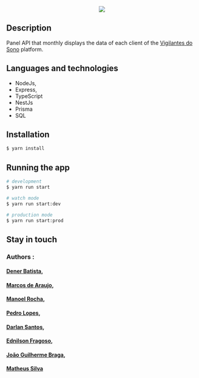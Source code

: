 <p align="center">
  <a href="https://www.vigilantesdosono.com" target="blank"><img src="https://cdn.discordapp.com/attachments/985645895779508254/1061656690040246383/vigilantesDoSono.png"/></a>
</p>

## Description

Panel API that monthly displays the data of each client of the [Vigilantes do Sono](https://www.vigilantesdosono.com/) platform.

## Languages ​​and technologies

- NodeJs,
- Express,
- TypeScript
- NestJs
- Prisma
- SQL
## Installation

```bash
$ yarn install
```

## Running the app

```bash
# development
$ yarn run start

# watch mode
$ yarn run start:dev

# production mode
$ yarn run start:prod
```
## Stay in touch

 ### Authors :
#### [Dener Batista](https://www.linkedin.com/in/denerbatista/),
#### [Marcos de Araujo](https://www.linkedin.com/in/marcos-vinicius-pereira-barbosa-de-araujo-25656b202/),
#### [Manoel Rocha](https://www.linkedin.com/in/manoel-rocha-6328091b8/),
#### [Pedro Lopes](https://www.linkedin.com/in/pedro-phls/),
#### [Darlan Santos](https://www.linkedin.com/in/darlan-souza-dev/),
#### [Ednilson Fragoso](https://www.linkedin.com/in/ednilsonfragoso/),
#### [João Guilherme Braga](https://www.linkedin.com/in/joao-guilherme-braga/),
#### [Matheus Silva](https://www.linkedin.com/in/matheus-silva-480011230/)
